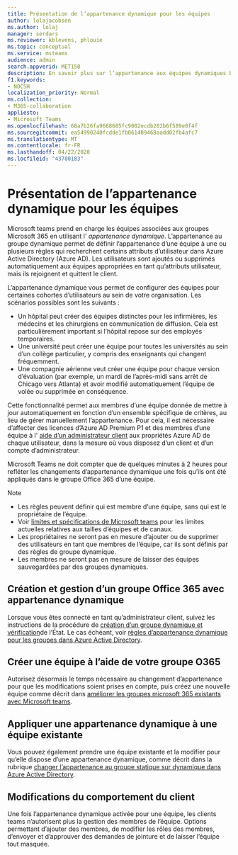 ```yaml
---
title: Présentation de l’appartenance dynamique pour les équipes
author: lolajacobsen
ms.author: lolaj
manager: serdars
ms.reviewer: kblevens, phlouie
ms.topic: conceptual
ms.service: msteams
audience: admin
search.appverid: MET150
description: En savoir plus sur l’appartenance aux équipes dynamiques basée sur AAD.
f1.keywords:
- NOCSH
localization_priority: Normal
ms.collection:
- M365-collaboration
appliesto:
- Microsoft Teams
ms.openlocfilehash: 68a7b26fa9668685fc9082ecdb202b6f589e0f4f
ms.sourcegitcommit: ea54990240fcdde1fb061489468aadd02fb4afc7
ms.translationtype: MT
ms.contentlocale: fr-FR
ms.lasthandoff: 04/22/2020
ms.locfileid: "43780183"
---
```

# <a name="overview-of-dynamic-membership-for-teams"></a>Présentation de l’appartenance dynamique pour les équipes

Microsoft teams prend en charge les équipes associées aux groupes Microsoft 365 en utilisant l' *appartenance dynamique*. L’appartenance au groupe dynamique permet de définir l’appartenance d’une équipe à une ou plusieurs règles qui recherchent certains attributs d’utilisateur dans Azure Active Directory (Azure AD). Les utilisateurs sont ajoutés ou supprimés automatiquement aux équipes appropriées en tant qu’attributs utilisateur, mais ils rejoignent et quittent le client.

L’appartenance dynamique vous permet de configurer des équipes pour certaines cohortes d’utilisateurs au sein de votre organisation. Les scénarios possibles sont les suivants :
- Un hôpital peut créer des équipes distinctes pour les infirmières, les médecins et les chirurgiens en communication de diffusion. Cela est particulièrement important si l’hôpital repose sur des employés temporaires.
- Une université peut créer une équipe pour toutes les universités au sein d’un collège particulier, y compris des enseignants qui changent fréquemment.
- Une compagnie aérienne veut créer une équipe pour chaque version d’évaluation (par exemple, un mardi de l’après-midi sans arrêt de Chicago vers Atlanta) et avoir modifié automatiquement l’équipe de volée ou supprimée en conséquence.

Cette fonctionnalité permet aux membres d’une équipe donnée de mettre à jour automatiquement en fonction d’un ensemble spécifique de critères, au lieu de gérer manuellement l’appartenance. Pour cela, il est nécessaire d’affecter des licences d’Azure AD Premium P1 et des membres d’une équipe à l' [aide d’un administrateur client](https://docs.microsoft.com/azure/active-directory/users-groups-roles/groups-dynamic-membership) aux propriétés Azure AD de chaque utilisateur, dans la mesure où vous disposez d’un client et d’un compte d’administrateur.

Microsoft Teams ne doit compter que de quelques minutes à 2 heures pour refléter les changements d’appartenance dynamique une fois qu’ils ont été appliqués dans le groupe Office 365 d’une équipe.

> [!NOTE]
> - Les règles peuvent définir qui est membre d’une équipe, sans qui est le propriétaire de l’équipe.
> - Voir [limites et spécifications de Microsoft teams](limits-specifications-teams.md) pour les limites actuelles relatives aux tailles d’équipes et de canaux.
> - Les propriétaires ne seront pas en mesure d’ajouter ou de supprimer des utilisateurs en tant que membres de l’équipe, car ils sont définis par des règles de groupe dynamique.
> - Les membres ne seront pas en mesure de laisser des équipes sauvegardées par des groupes dynamiques.


## <a name="creating-and-managing-an-office-365-group-with-dynamic-membership"></a>Création et gestion d’un groupe Office 365 avec appartenance dynamique
Lorsque vous êtes connecté en tant qu’administrateur client, suivez les instructions de la procédure de [création d’un groupe dynamique et vérification](https://docs.microsoft.com/azure/active-directory/users-groups-roles/groups-create-rule)de l’État. Le cas échéant, voir [règles d’appartenance dynamique pour les groupes dans Azure Active Directory](https://docs.microsoft.com/azure/active-directory/users-groups-roles/groups-dynamic-membership).

## <a name="create-a-new-team-with-your-o365-group"></a>Créer une équipe à l’aide de votre groupe O365

Autorisez désormais le temps nécessaire au changement d’appartenance pour que les modifications soient prises en compte, puis créez une nouvelle équipe comme décrit dans [améliorer les groupes microsoft 365 existants avec Microsoft teams](enhance-office-365-groups.md).

## <a name="apply-dynamic-membership-to-an-existing-team"></a>Appliquer une appartenance dynamique à une équipe existante

Vous pouvez également prendre une équipe existante et la modifier pour qu’elle dispose d’une appartenance dynamique, comme décrit dans la rubrique [changer l’appartenance au groupe statique sur dynamique dans Azure Active Directory](https://docs.microsoft.com/azure/active-directory/users-groups-roles/groups-change-type).

## <a name="changes-in-client-behavior"></a>Modifications du comportement du client

Une fois l’appartenance dynamique activée pour une équipe, les clients teams n’autorisent plus la gestion des membres de l’équipe. Options permettant d’ajouter des membres, de modifier les rôles des membres, d’envoyer et d’approuver des demandes de jointure et de laisser l’équipe tout masquée.
